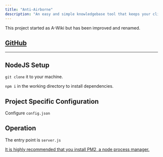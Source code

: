 ```yaml
---
title: "Anti-Airborne"
description: "An easy and simple knowledgebase tool that keeps your client's laptops grounded."
---
```


This project started as A-Wiki but has been improved and renamed.

## [GitHub](https://github.com/Aerial-Laptop/Anti-Airborne)
---
## NodeJS Setup
`git clone` it to your machine.

`npm i` in the working directory to install dependencies.

## Project Specific Configuration

Configure `config.json`

## Operation
The entry point is `server.js`

[It is highly recommended that you install PM2, a node process manager.](https://pm2.keymetrics.io)